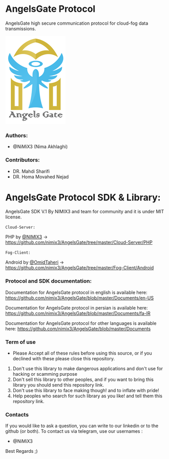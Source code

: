 # AngelsGate Protocol

AngelsGate high secure communication protocol for cloud-fog data transmissions.

![AngelsGate Logo](https://github.com/nimix3/AngelsGate/blob/master/Documents/en-US/AngelsGateLogo.png "AngelsGate Logo")



### Authors:

- @NiMiX3 (Nima Akhlaghi)



### Contributors:

- DR. Mahdi Sharifi
- DR. Homa Movahed Nejad



# AngelsGate Protocol SDK & Library:

 AngelsGate SDK V.1 By NIMIX3 and team for community and it is under MIT license.

 `Cloud-Server:`
 
   PHP by [@NIMIX3](https://github.com/nimix3) -> https://github.com/nimix3/AngelsGate/tree/master/Cloud-Server/PHP


 `Fog-Client:`
 
   Android by [@OmidTaheri](https://github.com/OmidTaheri) -> https://github.com/nimix3/AngelsGate/tree/master/Fog-Client/Android



### Protocol and SDK documentation:

Documentation for AngelsGate protocol in english is available here: https://github.com/nimix3/AngelsGate/blob/master/Documents/en-US

Documentation for AngelsGate protocol in persian is available here: https://github.com/nimix3/AngelsGate/blob/master/Documents/fa-IR

Documentation for AngelsGate protocol for other languages is available here: https://github.com/nimix3/AngelsGate/blob/master/Documents



### Term of use
- Please Accept all of these rules before using this source, or if you declined with these please close this repository.

1. Don't use this library to make dangerous applications and don't use for hacking or scamming purpose
2. Don't sell this library to other peoples, and if you want to bring this library you should send this repository link.
3. Don't use this library to face making though! and to inflate with pride!
4. Help peoples who search for such library as you like! and tell them this repository link.



### Contacts 

If you would like to ask a question, you can write to our linkedin or to the github (or both). To contact us via telegram, use our usernames :  
- @NiMiX3


Best Regards  ;)
